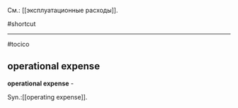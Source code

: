 См.: [[эксплуатационные расходы]].

#shortcut




<hr/>

#tocico

## operational expense

<b>operational expense</b> - 


Syn.:[[operating expense]].
 


